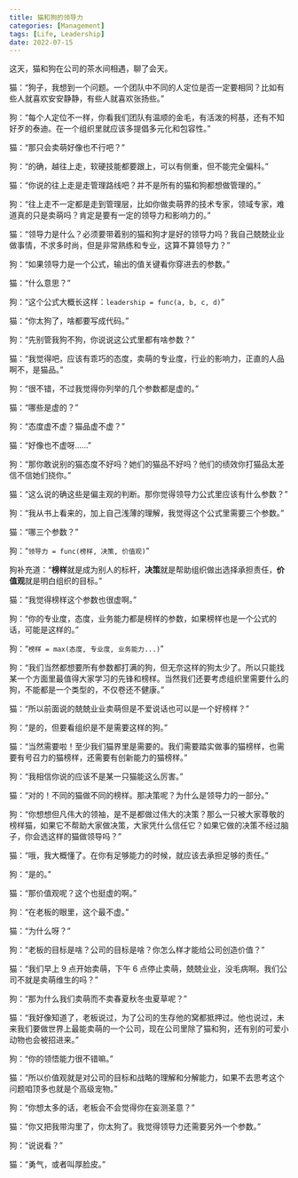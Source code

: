 ```yaml
---
title: 猫和狗的领导力
categories: [Management]
tags: [Life, Leadership]
date: 2022-07-15
---
```


这天，猫和狗在公司的茶水间相遇，聊了会天。

猫：“狗子，我想到一个问题。一个团队中不同的人定位是否一定要相同？比如有些人就喜欢安安静静，有些人就喜欢张扬些。”

狗：“每个人定位不一样，你看我们团队有温顺的金毛，有活泼的柯基，还有不知好歹的泰迪。在一个组织里就应该多提倡多元化和包容性。”

猫：“那只会卖萌好像也不行吧？”

狗：“的确，越往上走，软硬技能都要跟上，可以有侧重，但不能完全偏科。”

猫：“你说的往上走是走管理路线吧？并不是所有的猫和狗都想做管理的。”

狗：“往上走不一定都是走到管理层，比如你做卖萌界的技术专家，领域专家，难道真的只是卖萌吗？肯定是要有一定的领导力和影响力的。”

猫：“领导力是什么？必须要带着别的猫和狗才是好的领导力吗？我自己兢兢业业做事情，不求多时尚，但是非常熟练和专业，这算不算领导力？”

狗：“如果领导力是一个公式，输出的值关键看你穿进去的参数。”

猫：“什么意思？”

狗：“这个公式大概长这样：`leadership = func(a, b, c, d)`”

猫：“你太狗了，啥都要写成代码。”

狗：“先别管我狗不狗，你说说这公式里都有啥参数？”

猫：“我觉得吧，应该有乖巧的态度，卖萌的专业度，行业的影响力，正直的人品啊不，是猫品。”

狗：“很不错，不过我觉得你列举的几个参数都是虚的。”

猫：“哪些是虚的？”

狗：“态度虚不虚？猫品虚不虚？”

猫：“好像也不虚呀……”

狗：“那你敢说别的猫态度不好吗？她们的猫品不好吗？他们的绩效你打猫品太差信不信她们挠你。”

猫：“这么说的确这些是偏主观的判断。那你觉得领导力公式里应该有什么参数？”

狗：“我从书上看来的，加上自己浅薄的理解，我觉得这个公式里需要三个参数。”

猫：“哪三个参数？”

狗：“`领导力 = func(榜样, 决策, 价值观)`”

狗补充道：“**榜样**就是成为别人的标杆，**决策**就是帮助组织做出选择承担责任，**价值观**就是明白组织的目标。”

猫：“我觉得榜样这个参数也很虚啊。”

狗：“你的专业度，态度，业务能力都是榜样的参数，如果榜样也是一个公式的话，可能是这样的。”

狗：“`榜样 = max(态度, 专业度, 业务能力...)`”

狗：“我们当然都想要所有参数都打满的狗，但无奈这样的狗太少了。所以只能找某一个方面里最值得大家学习的先锋和榜样。当然我们还要考虑组织里需要什么的狗，不能都是一个类型的，不仅卷还不健康。”

猫：“所以前面说的兢兢业业卖萌但是不爱说话也可以是一个好榜样？”

狗：“是的，但要看组织是不是需要这样的狗。”

猫：“当然需要啦！至少我们猫界里是需要的。我们需要踏实做事的猫榜样，也需要有号召力的猫榜样，还需要有创新能力的猫榜样。”

狗：“我相信你说的应该不是某一只猫能这么厉害。”

猫：“对的！不同的猫做不同的榜样。那决策呢？为什么是领导力的一部分。”

狗：“你想想但凡伟大的领袖，是不是都做过伟大的决策？那么一只被大家尊敬的榜样猫，如果它不帮助大家做决策，大家凭什么信任它？如果它做的决策不经过脑子，你会选这样的猫做领导吗？”

猫：“哦，我大概懂了。在你有足够能力的时候，就应该去承担足够的责任。”

狗：“是的。”

猫：“那价值观呢？这个也挺虚的啊。”

狗：“在老板的眼里，这个最不虚。”

猫：“为什么呀？”

狗：“老板的目标是啥？公司的目标是啥？你怎么样才能给公司创造价值？”

猫：“我们早上 9 点开始卖萌，下午 6 点停止卖萌，兢兢业业，没毛病啊。我们公司不就是卖萌维生的吗？”

狗：“那为什么我们卖萌而不卖春夏秋冬虫夏草呢？”

猫：“我好像知道了，老板说过，为了公司的生存他的窝都抵押过。他也说过，未来我们要做世界上最能卖萌的一个公司，现在公司里除了猫和狗，还有别的可爱小动物也会被招进来。”

狗：“你的领悟能力很不错嘛。”

猫：“所以价值观就是对公司的目标和战略的理解和分解能力，如果不去思考这个问题咱顶多也就是个高级宠物。”

狗：“你想太多的话，老板会不会觉得你在妄测圣意？”

猫：“你又把我带沟里了，你太狗了。我觉得领导力还需要另外一个参数。”

狗：“说说看？”

猫：“勇气，或者叫厚脸皮。”
